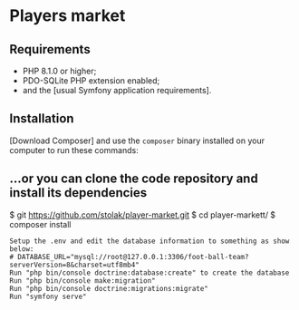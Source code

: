 

 Players market
========================


Requirements
------------

  * PHP 8.1.0 or higher;
  * PDO-SQLite PHP extension enabled;
  * and the [usual Symfony application requirements].

Installation
-------------


[Download Composer] and use the `composer` binary installed
on your computer to run these commands:


## ...or you can clone the code repository and install its dependencies
$ git https://github.com/stolak/player-market.git
$ cd player-markett/
$ composer install
```
Setup the .env and edit the database information to something as show below:
# DATABASE_URL="mysql://root@127.0.0.1:3306/foot-ball-team?serverVersion=8&charset=utf8mb4"
Run "php bin/console doctrine:database:create" to create the database
Run "php bin/console make:migration" 
Run "php bin/console doctrine:migrations:migrate"
Run "symfony serve"



